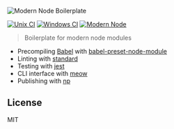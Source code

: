 ![Modern Node Boilerplate](http://i.imgur.com/PqQAqwO.png)

[![Unix CI](https://img.shields.io/travis/sheerun/modern-node/master.svg)](https://travis-ci.org/sheerun/modern-node)
[![Windows CI](https://img.shields.io/appveyor/ci/sheerun/modern-node/master.svg)](https://ci.appveyor.com/project/sheerun/modern-node)
[![Modern Node](https://img.shields.io/badge/modern-node-9BB48F.svg)](https://github.com/sheerun/modern-node)

> Boilerplate for modern node modules

- Precompiling [Babel](https://babeljs.io/) with [babel-preset-node-module](https://www.npmjs.com/package/babel-preset-node-module)
- Linting with [standard](https://github.com/feross/standard)
- Testing with [jest](https://facebook.github.io/jest/)
- CLI interface with [meow](https://github.com/sindresorhus/meow)
- Publishing with [np](https://github.com/sindresorhus/np)

## License

MIT
